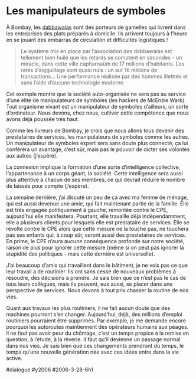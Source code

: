 # Les manipulateurs de symboles

À Bombay, les [dabbawalas](../../2005/12/reagissez/#comment-55.md) sont des porteurs de gamelles qui livrent dans les entreprises des plats préparés à domicile. Ils arrivent toujours à l’heure en se jouant des embarras de circulation et difficultés logistiques !

> Le système mis en place par l’association des dabbawalas est tellement bien huilé que les retards se comptent en secondes - un miracle, dans cette ville capharnaüm de 17 millions d’habitants. Les ratés d’aigguillage sont quasi nuls : un sur 16 millions de transactions… Une performance réalisée par des hommes illettrés et sans l’aide d’aucune technologie moderne.

Cet exemple montre que la société auto-organisée ne sera pas au service d’une élite de manipulateurs de symboles (les hackers de McEnzie Wark). Tout organisme vivant est un manipulateur de symboles d’ailleurs, un sorte d’ordinateur. Nous devons, chez nous, cultiver cette compétence que nous avons déjà poussée très haut.

Comme les livreurs de Bombay, je crois que nous allons tous devenir des prestataires de services, les manipulateurs de symboles comme les autres. Un manipulateur de symboles expert sera sans doute plus connecté, ça lui confèrera un avantage, c’est sûr, mais pas le pouvoir de dicter ses volontés aux autres (j’espère).

La connexion implique la formation d’une sorte d’intelligence collective, l’appartenance à un corps géant, la société. Cette intelligence sera aussi plus attentive à chacun de ses membres, ce qui devrait réduire le nombre de laissés pour compte (j’espère).

La semaine dernière, j’ai discuté un peu de ça avec ma femme de ménage, qui est aussi devenue une amie, qui fait maintenant partie de la famille. Elle est très engagée politiquement à gauche, remontée contre le CPE, aujourd’hui elle manifestera. Pourtant, elle travaille déjà indépendamment, elle a plusieurs clients pour lesquels elle est prestataire de services. Elle se révolte contre le CPE alors que cette mesure ne la touche pas, ne touchera pas ses enfants qui, à coup sûr, seront aussi des prestataires de services. En prime, le CPE n’aura aucune conséquence profonde sur notre société, raison de plus pour ignorer cette mesure (même si on peut pas ignorer la stupidité des politiques - mais cette dernière est universelle).

J’ai beaucoup d’amis qui travaillent dans le bâtiment, je ne vois pas ce que leur travail a de routinier. Ils ont sans cesse de nouveaux problèmes à résoudre, des décisions à prendre. Je sais bien que ce n’est pas le cas de tous leurs collègues, mais ils peuvent, eux aussi, se placer dans une perspective de services. Nous devons à tout prix chasser la routine de nos vies.

Quant aux travaux les plus routiniers, il ne fait aucun doute que des machines pourront s’en changer. Aujourd’hui, déjà, des millions d’emploi routiniers pourraient être supprimés. Par exemple, je me demande encore pourquoi les autoroutes maintiennent des opérateurs humains aux péages. Il ne faut pas avoir peur du chômage, c’est un temps propice à la remise en question, à l’étude, à la rêverie. Il faut qu’il devienne un passage normal dans nos vies. Je sais bien que ces changements prendront du temps, le temps qu’une nouvelle génération née avec ces idées entre dans la vie active.

#dialogue #y2006 #2006-3-28-6h1
